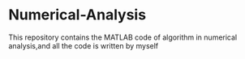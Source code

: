 # Numerical-Analysis
This repository contains the MATLAB code of algorithm in numerical analysis,and all the code is written by myself
